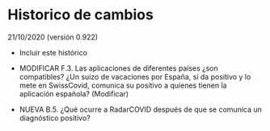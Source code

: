 # Historico de cambios

21/10/2020 (versión 0.922)

- Incluir este histórico

- MODIFICAR F.3. Las aplicaciones de diferentes países ¿son compatibles? ¿Un suizo de vacaciones por España, si da positivo y lo mete en SwissCovid, comunica su positivo a quienes tienen la aplicación española? (Modificar)

- NUEVA B.5. ¿Qué ocurre a RadarCOVID después de que se comunica un diagnóstico positivo?

